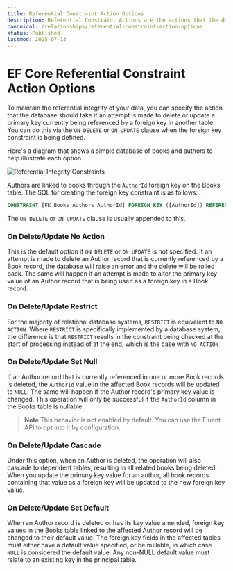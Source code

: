```yaml
---
title: Referential Constraint Action Options
description: Referential Constraint Actions are the actions that the database takes if an attempt is made to delete or update a primary key currently being referenced by a foreign key in another table. 
canonical: /relationships/referential-constraint-action-options
status: Published
lastmod: 2025-07-13
---
```


# EF Core Referential Constraint Action Options

To maintain the referential integrity of your data, you can specify the action that the database should take if an attempt is made to delete or update a primary key currently being referenced by a foreign key in another table. You can do this via the `ON DELETE` or `ON UPDATE` clause when the foreign key constraint is being defined.

Here's a diagram that shows a simple database of books and authors to help illustrate each option.

![Referential Integrity Constraints](/images/17-08-2016-14-01-13.png)

Authors are linked to books through the `AuthorId` foreign key on the Books table. The SQL for creating the foreign key constraint is as follows:

```sql
CONSTRAINT [FK_Books_Authors_AuthorId] FOREIGN KEY ([AuthorId]) REFERENCES [Authors] ([AuthorId])
```

The `ON DELETE` or `ON UPDATE` clause is usually appended to this.


### On Delete/Update No Action

This is the default option if `ON DELETE` or `ON UPDATE` is not specified. If an attempt is made to delete an Author record that is currently referenced by a Book record, the database will raise an error and the delete will be rolled back. The same will happen if an attempt is made to alter the primary key value of an Author record that is being used as a foreign key in a Book record.

### On Delete/Update Restrict

For the majority of relational database systems, `RESTRICT` is equivalent to `NO ACTION`. Where `RESTRICT` is specifically implemented by a database system, the difference is that `RESTRICT` results in the constraint being checked at the start of processing instead of at the end, which is the case with `NO ACTION` 

### On Delete/Update Set Null

If an Author record that is currently referenced in one or more Book records is deleted, the `AuthorId` value in the affected Book records will be updated to `NULL`. The same will happen if the Author record's primary key value is changed. This operation will only be successful if the `AuthorId` column in the Books table is nullable.

> **Note** This behavior is not enabled by default. You can use the Fluent API to opt into it by configuration.

### On Delete/Update Cascade

Under this option, when an Author is deleted, the operation will also cascade to dependent tables, resulting in all related books being deleted. When you update the primary key value for an author, all book records containing that value as a foreign key will be updated to the new foreign key value.


### On Delete/Update Set Default

When an Author record is deleted or has its key value amended, foreign key values in the Books table linked to the affected Author record will be changed to their default value. The foreign key fields in the affected tables must either have a default value specified, or be nullable, in which case `NULL` is considered the default value. Any non-NULL default value must relate to an existing key in the principal table.

